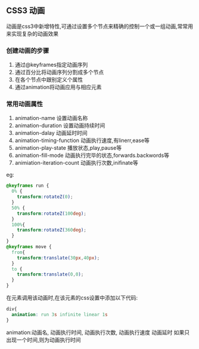## CSS3 动画

动画是css3中新增特性,可通过设置多个节点来精确的控制一个或一组动画,常常用来实现复杂的动画效果

### 创建动画的步骤

1. 通过@keyframes指定动画序列
1. 通过百分比将动画序列分割成多个节点
1. 在各个节点中跟别定义个属性
1. 通过animation将动画应用与相应元素

### 常用动画属性

1. animation-name 设置动画名称
1. animation-duration 设置动画持续时间
1. animation-dalay 动画延时时间
1. animation-timing-function 动画执行速度,有linerr,ease等
1. animation-play-state 播放状态,play,pause等
1. animation-fill-mode 动画执行完毕的状态,forwards.backwords等
1. animiation-iteration-count 动画执行次数,inifinate等

eg:
```css
@keyframes run {
  0% {
    transform:rotateZ(0);
  }
  50% {
    transform:rotateZ(100deg);
  }
  100%{
    transform:rotateZ(360deg);
  }
}
@keyframes move {
  from{
    transform:translate(30px,40px);
  }
  to {
    transform:translate(0,0);
  }
}
```

在元素调用该动画时,在该元素的css设置中添加以下代码:

```css
div{
  animation: run 3s infinite linear 1s
}
```
animation:动画名, 动画执行时间, 动画执行次数, 动画执行速度 动画延时  如果只出现一个时间,则为动画执行时间
